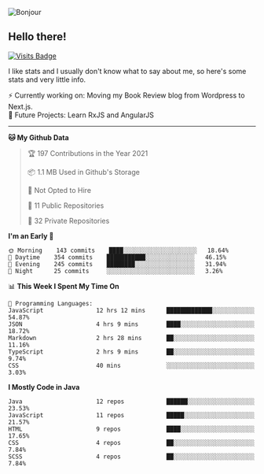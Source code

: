 ![Bonjour](https://i.redd.it/ayih4qogh2a51.png)

## Hello there!
[![Visits Badge](https://badges.pufler.dev/visits/PandaSekh/PandaSekh)](https://alessiofranceschi.me)

I like stats and I usually don't know what to say about me, so here's some stats and very little info.

⚡ Currently working on: Moving my Book Review blog from Wordpress to Next.js.  
🤔 Future Projects: Learn RxJS and AngularJS

---

<!--START_SECTION:waka-->
**🐱 My Github Data** 

> 🏆 197 Contributions in the Year 2021
 > 
> 📦 1.1 MB Used in Github's Storage 
 > 
> 🚫 Not Opted to Hire
 > 
> 📜 11 Public Repositories 
 > 
> 🔑 32 Private Repositories  
 > 
**I'm an Early 🐤** 

```text
🌞 Morning    143 commits    ████░░░░░░░░░░░░░░░░░░░░░   18.64% 
🌆 Daytime    354 commits    ███████████░░░░░░░░░░░░░░   46.15% 
🌃 Evening    245 commits    ████████░░░░░░░░░░░░░░░░░   31.94% 
🌙 Night      25 commits     ░░░░░░░░░░░░░░░░░░░░░░░░░   3.26%

```


📊 **This Week I Spent My Time On** 

```text
💬 Programming Languages: 
JavaScript               12 hrs 12 mins      █████████████░░░░░░░░░░░░   54.87% 
JSON                     4 hrs 9 mins        ████░░░░░░░░░░░░░░░░░░░░░   18.72% 
Markdown                 2 hrs 28 mins       ██░░░░░░░░░░░░░░░░░░░░░░░   11.16% 
TypeScript               2 hrs 9 mins        ██░░░░░░░░░░░░░░░░░░░░░░░   9.74% 
CSS                      40 mins             ░░░░░░░░░░░░░░░░░░░░░░░░░   3.03%

```

**I Mostly Code in Java** 

```text
Java                     12 repos            ██████░░░░░░░░░░░░░░░░░░░   23.53% 
JavaScript               11 repos            █████░░░░░░░░░░░░░░░░░░░░   21.57% 
HTML                     9 repos             ████░░░░░░░░░░░░░░░░░░░░░   17.65% 
CSS                      4 repos             ██░░░░░░░░░░░░░░░░░░░░░░░   7.84% 
SCSS                     4 repos             ██░░░░░░░░░░░░░░░░░░░░░░░   7.84%

```



<!--END_SECTION:waka-->
